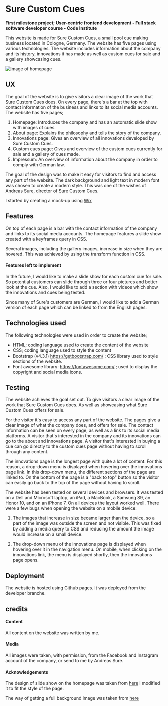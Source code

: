 
# Sure Custom Cues

**First milestone project; User-centric frontend development - Full stack software developer course - Code Institute**

This website is made for Sure Custom Cues, a small pool cue making business located in Cologne, Germany. The website has five pages using various technologies.
The website includes information about the company and its history, innovations it has made as well as custom cues for sale and a gallery showcasing cues.

![image of homepage]("homepage.png")

## UX

The goal of the website is to give visitors a clear image of the work that Sure Custom Cues does. On every page, there's a bar at the top with 
contact information of the business and links to its social media accounts. The website has five pages;

1. Homepage: Introduces the company and has an automatic slide show with images of cues.
1. About page: Explains the philosophy and tells the story of the company.  
1. Innovations page: Gives an overview of all innovations developed by Sure Custom Cues.
1. Custom cues page: Gives and overview of the custom cues currently for sale and a gallery of cues made.
1. Impressum: An overview of information about the company in order to comply with German law.

The goal of the design was to make it easy for visitors to find and access any part of the website. The dark background and light text in modern font
was chosen to create a modern style. This was one of the wishes of Andreas Sure, director of Sure Custom Cues. 

I started by creating a mock-up using [Wix](https://ivarsaris.wixsite.com/mysite.)

## Features

On top of each page is a bar with the contact information of the company and links to its social media accounts. The homepage features a slide show created with a keyframes query in CSS. 

Several images, including the gallery images, increase in size when they are hovered. This was achieved by using the transform function in CSS.

#### Features left to implement

In the future, I would like to make a slide show for each custom cue for sale. So potential customers can slide through
three or four pictures and better look at the cue. Also, I would like to add a section with videos which show the 
innovations and cues being tested.

Since many of Sure's customers are German, I would like to add a German version of each page which can be linked to from the English pages. 

## Technologies used

The following technologies were used in order to create the website;

* HTML; coding language used to create the content of the website
* CSS; coding language used to style the content
* Bootstrap (v4.3.1) https://getbootstrap.com/ ; CSS library used to style sections of the website.
* Font awesome library: https://fontawesome.com/ ; used to display the copyright and social media icons.  

## Testing

The website achieves the goal set out. To give visitors a clear image of the work that Sure Custom Cues does. As well as showcasing what Sure Custom Cues
offers for sale. 

For the visitor it's easy to access any part of the website. The pages give a clear image of what the company does,
and offers for sale. The contact information can be seen on every page, as well as a link to its social media platforms. A visitor that's interested in the 
company and its innovations can go to the about and innovations page. A visitor that's interested in buying a cue can go directly to the custom cues page
without having to scroll through any content.

The innovations page is the longest page with quite a lot of content. For this reason, a drop-down menu is displayed when hovering over the innovations page link.
In this drop-down menu, the different sections of the page are linked to. On the bottom of the page is a "back to top" button so the visitor can easily 
go back to the top of the page without having to scroll. 

The website has been tested on several devices and browsers. It was tested on a Dell and Microsoft laptop, an iPad, a MacBook, a Samsung S9, an Honor 10, and
on an iPhone 7. On all devices the layout worked well. There were a few bugs when opening the website on a mobile device:

1. The images that increase in size became larger than the device, so a part of the image was outside the screen and not visible. This was fixed
by adding a media query to CSS and reducing the amount the image would increase on a small device.

1. The drop-down menu of the innovations page is displayed when hovering over it in the navigation menu. On mobile, when clicking on the
innovations link, the menu is displayed shortly, then the innovations page opens. 

## Deployment

The website is hosted using Github pages. It was deployed from the developer branche. 


## credits

#### Content
All content on the website was written by me. 

#### Media
All images were taken, with permission, from the Facebook and Instagram account
of the company, or send to me by Andreas Sure. 

#### Acknowledgements

The design of slide show on the homepage was taken from [here](https://www.hyde-design.co.uk/joomla-bites/80-create-a-css-slide)
I modified it to fit the style of the page.

The way of getting a full background image was taken from [here](https://css-tricks.com/perfect-full-page-background-image/.)
